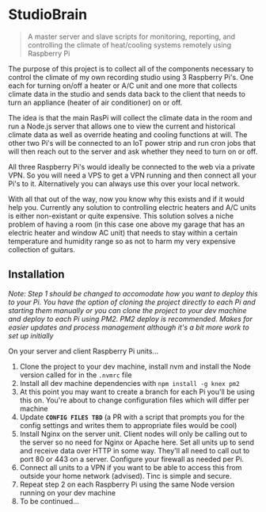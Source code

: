 # StudioBrain

> A master server and slave scripts for monitoring, reporting, and controlling the climate of heat/cooling systems remotely using Raspberry Pi

The purpose of this project is to collect all of the components necessary to control the climate of my own recording studio using 3 Raspberry Pi's. One each for turning on/off a heater or A/C unit and one more that collects climate data in the studio and sends data back to the client that needs to turn an appliance (heater of air conditioner) on or off.

The idea is that the main RasPi will collect the climate data in the room and run a Node.js server that allows one to view the current and historical climate data as well as override heating and cooling functions at will. The other two Pi's will be connected to an IoT power strip and run cron jobs that will then reach out to the server and ask whether they need to turn on or off.

All three Raspberry Pi's would ideally be connected to the web via a private VPN. So you will need a VPS to get a VPN running and then connect all your Pi's to it. Alternatively you can always use this over your local network.

With all that out of the way, now you know why this exists and if it would help you. Currently any solution to controlling electric heaters and A/C units is either non-existant or quite expensive. This solution solves a niche problem of having a room (in this case one above my garage that has an electric heater and window AC unit) that needs to stay within a certain temperature and humidity range so as not to harm my very expensive collection of guitars.

## Installation

*Note: Step 1 should be changed to accomodate how you want to deploy this to your Pi. You have the option of cloning the project directly to each Pi and starting them manually or you can clone the project to your dev machine and deploy to each Pi using PM2. PM2 deploy is recommended. Makes for easier updates and process management although it's a bit more work to set up initially*

On your server and client Raspberry Pi units...

1. Clone the project to your dev machine, install nvm and install the Node version called for in the `.nvmrc` file
2. Install all dev machine dependencies with `npm install -g knex pm2`
3. At this point you may want to create a branch for each Pi you'll be using this on. You're about to change configuration files which will differ per machine
4. Update __`CONFIG FILES TBD`__ (a PR with a script that prompts you for the config settings and writes them to appropriate files would be cool)
5. Install Nginx on the server unit. Client nodes will only be calling out to the server so no need for Nginx or Apache here. Set all units up to send and receive data over HTTP in some way. They'll all need to call out to port 80 or 443 on a server. Configure your firewall as needed per Pi.
6. Connect all units to a VPN if you want to be able to access this from outside your home network (advised). Tinc is simple and secure.
7. Repeat step 2 on each Raspberry Pi using the same Node version running on your dev machine
8. To be continued...